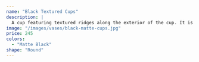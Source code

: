 ```yaml
---
name: "Black Textured Cups"
description: |
  A cup featuring textured ridges along the exterior of the cup. It is as much of a functional feature as it is an aesthetic feature.
image: "/images/vases/black-matte-cups.jpg"
price: 245
colors:
  - "Matte Black"
shape: "Round"
---
```

